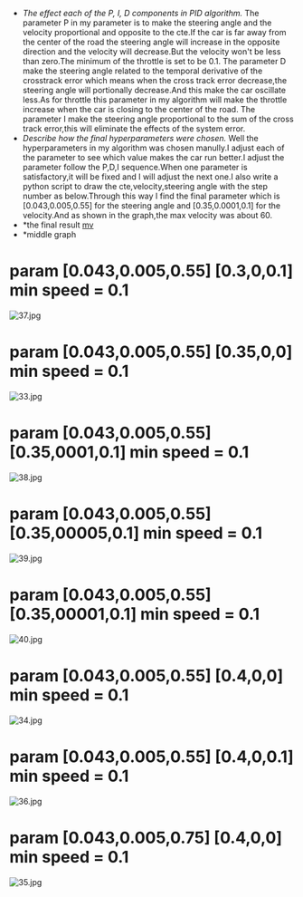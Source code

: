 - *The effect each of the P, I, D components in PID algorithm.*
The parameter P in my parameter is to make the steering angle and the velocity proportional and opposite to the cte.If the car is far away from the center of the road the steering angle will increase in the opposite direction and the velocity will decrease.But the velocity won't be less than zero.The minimum of the throttle is set to be 0.1. 
The parameter D make the steering angle related to the temporal derivative of the crosstrack error which means when the cross track error decrease,the steering angle will portionally decrease.And this make the car oscillate less.As for throttle this parameter in my algorithm will make the throttle increase when the car is closing to the center of the road.
The parameter I make the steering angle proportional to the sum of the cross track error,this will eliminate the effects of the system error.
- *Describe how the final hyperparameters were chosen.*
Well the hyperparameters in my algorithm was chosen manully.I adjust each of the parameter to see which value makes the car run better.I adjust the parameter follow the P,D,I sequence.When one parameter is satisfactory,it will be fixed and I will adjust the next one.I also write a python script to draw the cte,velocity,steering angle with the step number as below.Through this way I find the final parameter which is [0.043,0.005,0.55] for the steering angle and [0.35,0.0001,0.1] for the velocity.And as shown in the graph,the max velocity was about 60.
- *the final result
[mv](/home/coldrain/studing/.udacity/CarND-PID-Control-Project/video/circle.m4v)
- *middle graph
# param [0.043,0.005,0.55] [0.3,0,0.1] min speed = 0.1
![37.jpg](./image/37.jpg)
# param [0.043,0.005,0.55] [0.35,0,0] min speed = 0.1
![33.jpg](./image/33.jpg)
# param [0.043,0.005,0.55] [0.35,0001,0.1] min speed = 0.1
![38.jpg](./image/38.jpg)
# param [0.043,0.005,0.55] [0.35,00005,0.1] min speed = 0.1
![39.jpg](./image/39.jpg)
# param [0.043,0.005,0.55] [0.35,00001,0.1] min speed = 0.1
![40.jpg](./image/40.jpg)
# param [0.043,0.005,0.55] [0.4,0,0] min speed = 0.1
![34.jpg](./image/34.jpg)
# param [0.043,0.005,0.55] [0.4,0,0.1] min speed = 0.1
![36.jpg](./image/36.jpg)
# param [0.043,0.005,0.75] [0.4,0,0] min speed = 0.1
![35.jpg](./image/35.jpg)
